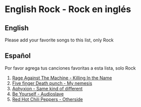 # English Rock - Rock en inglés

## English
Please add your favorite songs to this list, only Rock

## Español
Por favor agrega tus canciones favoritas a esta lista, solo Rock

1. [Rage Against The Machine - Killing In the Name](https://www.youtube.com/watch?v=bWXazVhlyxQ)
2. [Five finger Death punch - My nemesis ](https://www.youtube.com/watch?v=5H-yn8_xt2A)
3. [Aphyxion - Same kind of different](https://www.youtube.com/watch?v=Hs_YEWYdSbU)
4. [Be Yourself - Audioslave](https://www.youtube.com/watch?v=WC5FdFlUcl0)
5. [Red Hot Chili Peppers - Otherside](https://www.youtube.com/watch?v=rn_YodiJO6k)